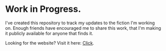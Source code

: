 # Work in Progress.

I've created this repository to track my updates to the fiction I'm working on. Enough friends have encouraged me to share this work, that I'm making it publicly available for anyone that finds it.

Looking for the website? Visit it here: <a href="https://wllclngn.github.io/SomeKindofFiction/" target="_blank" rel="noopener noreferrer">Click</a>.

